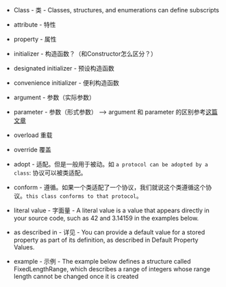 
- Class - 类 - Classes, structures, and enumerations can define subscripts
- attribute - 特性
- property - 属性
- initializer - 构造函数？（和Constructor怎么区分？）
- designated initializer - 预设构造函数
- convenience initializer - 便利构造函数
- argument - 参数（实际参数）
- parameter - 参数（形式参数） --> argument 和 parameter 的区别参考[这篇文章](http://www.blogjava.net/flysky19/articles/89963.html)
- overload 重载
- override 覆盖
- adopt - 适配。但是一般用于被动。如 `a protocol can be adopted by a class`: 协议可以被类适配。
- conform - 遵循。如果一个类适配了一个协议，我们就说这个类遵循这个协议。`this class conforms to that protocol`。
- literal value - 字面量 - A literal value is a value that appears directly in your source code, such as 42 and 3.14159 in the examples below.

- as described in - 详见 - You can provide a default value for a stored property as part of its definition, as described in Default Property Values.
- example - 示例 - The example below defines a structure called FixedLengthRange, which describes a range of integers whose range length cannot be changed once it is created

